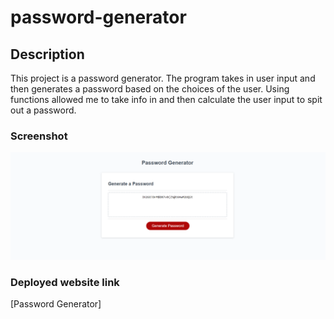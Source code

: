 # password-generator

## Description
This project is a password generator. The program takes in user input and then generates a password based on the choices of the user. Using functions allowed me to take info in and then calculate the user input to spit out a password.



### Screenshot
 ![Password Generator Screenshot](./assets/Password-generator.PNG)

### Deployed website link
[Password Generator]